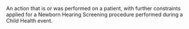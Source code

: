 An action that is or was performed on a patient, with further constraints applied for a Newborn Hearing Screening procedure performed during a Child Health event.